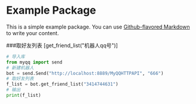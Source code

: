 # Example Package

This is a simple example package. You can use
[Github-flavored Markdown](https://github.com/maisge/myqq/blob/main/README.md)
to write your content.

###取好友列表 [get_friend_list("机器人qq号")]
```python
# 导入库
from myqq import send
# 新建机器人
bot = send.Send("http://localhost:8889/MyQQHTTPAPI", "666")
# 取好友列表
f_list = bot.get_friend_list("3414744631")
# 输出
print(f_list)
```

